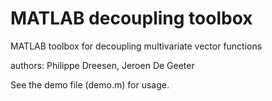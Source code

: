 # MATLAB decoupling toolbox 

MATLAB toolbox for decoupling multivariate vector functions

authors: Philippe Dreesen, Jeroen De Geeter 
 

See the demo file (demo.m) for usage.

